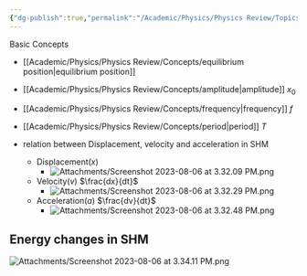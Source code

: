 ```yaml
---
{"dg-publish":true,"permalink":"/Academic/Physics/Physics Review/Topics/Motion Oscillations/"}
---
```


Basic Concepts
- [[Academic/Physics/Physics Review/Concepts/equilibrium position\|equilibrium position]] 
- [[Academic/Physics/Physics Review/Concepts/amplitude\|amplitude]] $x_0$
- [[Academic/Physics/Physics Review/Concepts/frequency\|frequency]] $f$
- [[Academic/Physics/Physics Review/Concepts/period\|period]] $T$ 

- relation between Displacement, velocity and acceleration in SHM
	- Displacement($x$)
		- ![Attachments/Screenshot 2023-08-06 at 3.32.09 PM.png](/img/user/Attachments/Screenshot%202023-08-06%20at%203.32.09%20PM.png)
	- Velocity($v$) $\frac{dx}{dt}$
		- ![Attachments/Screenshot 2023-08-06 at 3.32.29 PM.png](/img/user/Attachments/Screenshot%202023-08-06%20at%203.32.29%20PM.png)
	- Acceleration($a$) $\frac{dv}{dt}$
		- ![Attachments/Screenshot 2023-08-06 at 3.32.48 PM.png](/img/user/Attachments/Screenshot%202023-08-06%20at%203.32.48%20PM.png)

## Energy changes in SHM
![Attachments/Screenshot 2023-08-06 at 3.34.11 PM.png](/img/user/Attachments/Screenshot%202023-08-06%20at%203.34.11%20PM.png)


